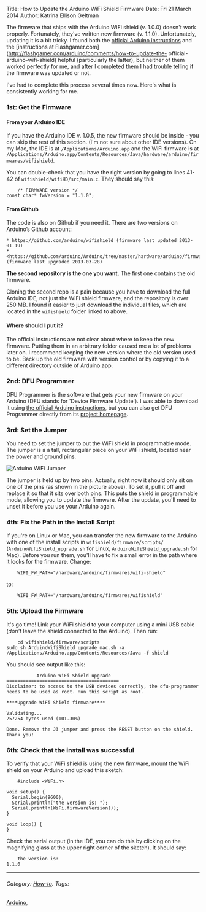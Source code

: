 Title: How to Update the Arduino WiFi Shield Firmware
Date: Fri 21 March 2014
Author: Katrina Ellison Geltman

The firmware that ships with the Arduino WiFi shield (v. 1.0.0) doesn't work
properly. Fortunately, they've written new firmware (v. 1.1.0). Unfortunately,
updating it is a bit tricky. I found both the [official Arduino
instructions](http://arduino.cc/en/Hacking/WiFiShieldFirmwareUpgrading) and
the [instructions at
Flashgamer.com](http://flashgamer.com/arduino/comments/how-to-update-the-
official-arduino-wifi-shield) helpful (particularly the latter), but neither
of them worked perfectly for me, and after I completed them I had trouble
telling if the firmware was updated or not.

I've had to complete this process several times now. Here's what is
consistently working for me.

### 1st: Get the Firmware

#### From your Arduino IDE

If you have the Arduino IDE v. 1.0.5, the new firmware should be inside - you
can skip the rest of this section. (I'm not sure about other IDE versions). On
my Mac, the IDE is at `/Applications/Arduino.app` and the WiFi firmware is at
`/Applications/Arduino.app/Contents/Resources/Java/hardware/arduino/firmwares/wifishield`.

You can double-check that you have the right version by going to lines 41-42
of `wifishield/wifiHD/src/main.c`. They should say this:

    
        /* FIRMWARE version */
    const char* fwVersion = "1.1.0";
    

#### From Github

The code is also on Github if you need it. There are two versions on Arduino’s
Github account:

    * https://github.com/arduino/wifishield (firmware last updated 2013-01-19)
    * <https://github.com/arduino/Arduino/tree/master/hardware/arduino/firmwares/wifishield> (firmware last upgraded 2013-03-28)

**The second repository is the one you want.** The first one contains the old
firmware.

Cloning the second repo is a pain because you have to download the full
Arduino IDE, not just the WiFi shield firmware, and the repository is over 250
MB. I found it easier to just download the individual files, which are located
in the `wifishield` folder linked to above.

#### Where should I put it?

The official instructions are not clear about where to keep the new firmware.
Putting them in an arbitrary folder caused me a lot of problems later on. I
recommend keeping the new version where the old version used to be. Back up
the old firmware with version control or by copying it to a different
directory outside of Arduino.app.

### 2nd: DFU Programmer

DFU Programmer is the software that gets your new firmware on your Arduino
(DFU stands for 'Device Firmware Update'). I was able to download it using
[the official Arduino
instructions](http://arduino.cc/en/Hacking/WiFiShieldFirmwareUpgrading), but
you can also get DFU Programmer directly from its [project
homepage](http://dfu-programmer.sourceforge.net/).

### 3rd: Set the Jumper

You need to set the jumper to put the WiFi shield in programmable mode. The
jumper is a a tall, rectangular piece on your WiFi shield, located near the
power and ground pins.

![Arduino WiFi Jumper](/images/arduino/arduino-wifi-jumper.jpg)

The jumper is held up by two pins. Actually, right now it should only sit on
one of the pins (as shown in the picture above). To set it, pull it off and
replace it so that it sits over both pins. This puts the shield in
programmable mode, allowing you to update the firmware. After the update,
you'll need to unset it before you use your Arduino again.

### 4th: Fix the Path in the Install Script

If you're on Linux or Mac, you can transfer the new firmware to the Arduino
with one of the install scripts in `wifishield/firmware/scripts/`
(`ArduinoWifiShield_upgrade.sh` for Linux, `ArduinoWifiShield_upgrade.sh` for
Mac). Before you run them, you'll have to fix a small error in the path where
it looks for the firmware. Change:

    
        WIFI_FW_PATH="/hardware/arduino/firmwares/wifi-shield"
    

to:

    
        WIFI_FW_PATH="/hardware/arduino/firmwares/wifishield"
    

### 5th: Upload the Firmware

It's go time! Link your WiFi shield to your computer using a mini USB cable
(_don't_ leave the shield connected to the Arduino). Then run:

    
        cd wifishield/firmware/scripts
    sudo sh ArduinoWifiShield_upgrade_mac.sh -a /Applications/Arduino.app/Contents/Resources/Java -f shield
    

You should see output like this:

    
               Arduino WiFi Shield upgrade
    =========================================
    Disclaimer: to access to the USB devices correctly, the dfu-programmer 
    needs to be used as root. Run this script as root.
    
    ****Upgrade WiFi Shield firmware****
    
    Validating...
    257254 bytes used (101.30%)
    
    Done. Remove the J3 jumper and press the RESET button on the shield.
    Thank you!
    

### 6th: Check that the install was successful

To verify that your WiFi shield is using the new firmware, mount the WiFi
shield on your Arduino and upload this sketch:

    
        #include <WiFi.h>
    
    void setup() {
      Serial.begin(9600);
      Serial.println("the version is: ");
      Serial.println(WiFi.firmwareVersion());
    }
    
    void loop() {
    }
    

Check the serial output (in the IDE, you can do this by clicking on the
magnifying glass at the upper right corner of the sketch). It should say:

    
        the version is:
    1.1.0
    

* * *

###### Category: [How-to](/category/how-to.html). Tags:
[Arduino](/tag/arduino.html),

